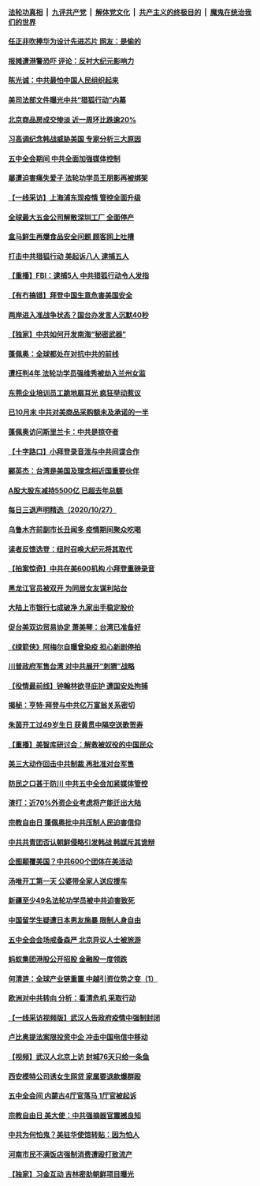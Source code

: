 ####  [法轮功真相](../../../../basic/blob/master/README.md?t=10290804) &nbsp;|&nbsp; [九评共产党](../../../../9ping.md/blob/master/README.md?t=10290804) &nbsp;|&nbsp; [解体党文化](../../../../jtdwh.md/blob/master/README.md?t=10290804)  &nbsp;|&nbsp; [共产主义的终极目的](../../../../gczydzjmd.md/blob/master/README.md?t=10290804) &nbsp;|&nbsp; [魔鬼在统治我们的世界](../../../../mgztzwmdsj.md/blob/master/README.md?t=10290804) 

#### [任正非吹捧华为设计先进芯片 网友：是偷的](../pages/nsc413/n12509182.md?t=10290804) 

#### [报摊遭港警恐吓 评论：反衬大纪元影响力](../pages/nsc413/n12509239.md?t=10290804) 

#### [陈光诚：中共最怕中国人民组织起来](../pages/nsc413/n12509105.md?t=10290804) 

#### [美司法部文件曝光中共“猎狐行动”内幕](../pages/nsc413/n12508974.md?t=10290804) 

#### [北京商品房成交惨淡 近一周环比跌逾20%](../pages/nsc413/n12508981.md?t=10290804) 

#### [习高调纪念韩战威胁美国 专家分析三大原因](../pages/nsc413/n12508533.md?t=10290804) 

#### [五中全会期间 中共全面加强媒体控制](../pages/nsc413/n12508952.md?t=10290804) 

#### [屡遭迫害痛失爱子 法轮功学员王朋影再被绑架](../pages/nsc413/n12508537.md?t=10290804) 

#### [【一线采访】上海浦东现疫情 管控全面升级](../pages/nsc413/n12508576.md?t=10290804) 

#### [全球最大五金公司解散深圳工厂 全面停产](../pages/nsc413/n12508596.md?t=10290804) 

#### [盒马鲜生再爆食品安全问题 顾客网上吐槽](../pages/nsc413/n12508727.md?t=10290804) 

#### [打击中共猎狐行动 美起诉八人 逮捕五人](../pages/nsc413/n12508714.md?t=10290804) 

#### [【重播】FBI：逮捕5人 中共猎狐行动令人发指](../pages/nsc413/n12507118.md?t=10290804) 

#### [【有冇搞错】拜登中国生意危害美国安全](../pages/nsc413/n12508328.md?t=10290804) 

#### [两岸进入准战争状态？国台办发言人沉默40秒](../pages/nsc413/n12508470.md?t=10290804) 

#### [【独家】中共如何开发南海“秘密武器”](../pages/nsc413/n12506694.md?t=10290804) 

#### [蓬佩奥：全球都处在对抗中共的前线](../pages/nsc413/n12508467.md?t=10290804) 

#### [遭枉判4年 法轮功学员强维秀被劫入兰州女监](../pages/nsc413/n12505870.md?t=10290804) 

#### [东莞企业培训员工跪地扇耳光 疯狂举动惹议](../pages/nsc413/n12508047.md?t=10290804) 

#### [已10月末 中共对美商品采购额未及承诺的一半](../pages/nsc413/n12507858.md?t=10290804) 

#### [蓬佩奥访问斯里兰卡：中共是掠夺者](../pages/nsc413/n12507931.md?t=10290804) 

#### [【十字路口】小拜登录音泄与中共间谍合作](../pages/nsc413/n12506868.md?t=10290804) 

#### [郦英杰：台湾是美国及理念相近国重要伙伴](../pages/nsc413/n12507874.md?t=10290804) 

#### [A股大股东减持5500亿 已超去年总额](../pages/nsc413/n12507358.md?t=10290804) 

#### [每日三退声明精选（2020/10/27）](../pages/nsc413/n12507860.md?t=10290804) 

#### [乌鲁木齐前副市长丑闻多 疫情期间聚众吃喝](../pages/nsc413/n12507653.md?t=10290804) 

#### [读者反馈选登：纽时召唤大纪元将其取代](../pages/nsc413/n12506397.md?t=10290804) 

#### [【拍案惊奇】中共在美600机构 小拜登重磅录音](../pages/nsc413/n12507051.md?t=10290804) 

#### [黑龙江官员被双开 为同居女友谋利站台](../pages/nsc413/n12507324.md?t=10290804) 

#### [大陆上市银行七成破净 九家出手稳定股价](../pages/nsc413/n12506780.md?t=10290804) 


#### [促台美双边贸易协定 萧美琴：台湾已准备好](../pages/nsc413/n12507157.md?t=10290804) 

#### [《绿箭侠》阿梅尔自曝曾染疫 担心新剧停拍](../pages/nsc413/n12506677.md?t=10290804) 

#### [川普政府军售台湾 对中共展开“刺猬”战略](../pages/nsc413/n12506444.md?t=10290804) 

#### [【役情最前线】钟翰林欲寻庇护 遭国安处拘捕](../pages/nsc413/n12506789.md?t=10290804) 

#### [揭秘：亨特·拜登与中共亿万富翁关系密切](../pages/nsc413/n12506251.md?t=10290804) 

#### [朱茵开工过49岁生日 获黄贯中隔空送歌贺寿](../pages/nsc413/n12506472.md?t=10290804) 

#### [【重播】美智库研讨会：解救被奴役的中国民众](../pages/nsc413/n12506429.md?t=10290804) 

#### [美三大动作回击中共制裁 再批准对台军售](../pages/nsc413/n12506555.md?t=10290804) 

#### [防民之口甚于防川 中共五中全会加紧媒体管控](../pages/nsc413/n12506216.md?t=10290804) 

#### [渣打：近70%外资企业考虑将产能迁出大陆](../pages/nsc413/n12506448.md?t=10290804) 

#### [宗教自由日 蓬佩奥批中共压制人民迫害信仰](../pages/nsc413/n12506467.md?t=10290804) 

#### [中共共青团否认朝鲜侵略引发韩战 韩媒斥其诡辩](../pages/nsc413/n12506502.md?t=10290804) 

#### [企图颠覆美国？中共600个团体在美活动](../pages/nsc413/n12506393.md?t=10290804) 

#### [汤唯开工第一天 公婆带全家人送应援车](../pages/nsc413/n12506230.md?t=10290804) 

#### [新疆至少49名法轮功学员被中共迫害致死](../pages/nsc413/n12505238.md?t=10290804) 

#### [中国留学生疑遭日本男友施暴 限制人身自由](../pages/nsc413/n12506292.md?t=10290804) 

#### [五中全会会场戒备森严 北京异议人士被旅游](../pages/nsc413/n12505965.md?t=10290804) 

#### [蚂蚁集团港股公开招股 金融股一度领跌](../pages/nsc413/n12505975.md?t=10290804) 

#### [何清涟：全球产业链重置 中越引资位势之变（1）](../pages/nsc413/n12505647.md?t=10290804) 

#### [欧洲对中共转向 分析：看清危机 采取行动](../pages/nsc413/n12506092.md?t=10290804) 

#### [【一线采访视频版】武汉人告政府疫情中强制封闭](../pages/nsc413/n12498694.md?t=10290804) 

#### [卢比奥提法案限投资中企 冲击中国电信中移动](../pages/nsc413/n12506116.md?t=10290804) 

#### [【视频】武汉人北京上访 封城76天只给一条鱼](../pages/nsc413/n12506043.md?t=10290804) 

#### [西安模特公司诱女生网贷 家属要退款爆群殴](../pages/nsc413/n12505992.md?t=10290804) 

#### [五中全会间 内蒙古4厅官落马 1厅官被起诉](../pages/nsc413/n12505773.md?t=10290804) 

#### [宗教自由日 美大使：中共强摘器官震撼良知](../pages/nsc413/n12505789.md?t=10290804) 

#### [中共为何怕鬼？美驻华使馆转贴：因为怕人](../pages/nsc413/n12505920.md?t=10290804) 

#### [河南市民不满饭店强制消费遭殴打致流产](../pages/nsc413/n12505330.md?t=10290804) 

#### [【独家】习金互动 吉林密助朝鲜项目曝光](../pages/nsc413/n12503121.md?t=10290804) 

